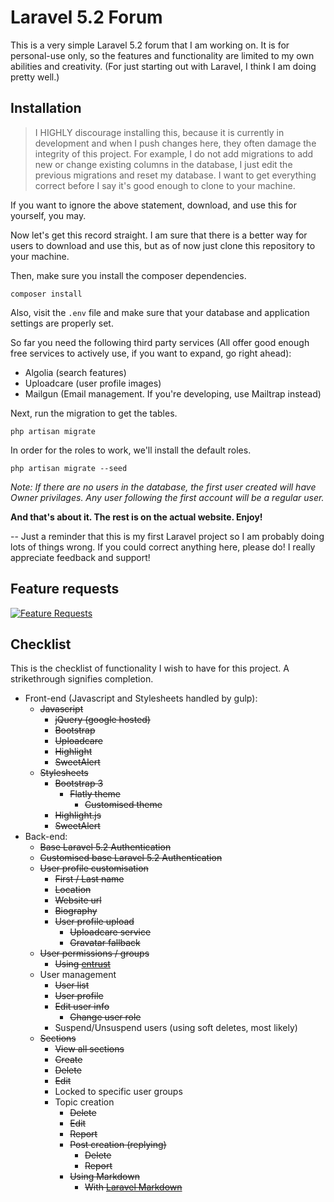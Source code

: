 # Laravel 5.2 Forum

This is a very simple Laravel 5.2 forum that I am working on. It is for personal-use only, so the features and functionality are limited to my own abilities and creativity. (For just starting out with Laravel, I think I am doing pretty well.)

## Installation

> I HIGHLY discourage installing this, because it is currently in development and when I push changes here, they often damage the integrity of this project. For example, I do not add migrations to add new or change existing columns in the database, I just edit the previous migrations and reset my database.
> I want to get everything correct before I say it's good enough to clone to your machine.

If you want to ignore the above statement, download, and use this for yourself, you may.

Now let's get this record straight. I am sure that there is a better way for users to download and use this, but as of now just clone this repository to your machine.

Then, make sure you install the composer dependencies.
```
composer install
```

Also, visit the `.env` file and make sure that your database and application settings are properly set.

So far you need the following third party services (All offer good enough free services to actively use, if you want to expand, go right ahead):
  - Algolia (search features)
  - Uploadcare (user profile images)
  - Mailgun (Email management. If you're developing, use Mailtrap instead)

Next, run the migration to get the tables.
```
php artisan migrate
```

In order for the roles to work, we'll install the default roles.
```
php artisan migrate --seed
```

*Note: If there are no users in the database, the first user created will have Owner privilages. Any user following the first account will be a regular user.*

**And that's about it. The rest is on the actual website. Enjoy!**

-- Just a reminder that this is my first Laravel project so I am probably doing lots of things wrong. If you could correct anything here, please do! I really appreciate feedback and support!

## Feature requests
[![Feature Requests](http://feathub.com/zaknes/forum?format=svg)](http://feathub.com/zaknes/forum)

## Checklist

This is the checklist of functionality I wish to have for this project. A strikethrough signifies completion.
- Front-end (Javascript and Stylesheets handled by gulp):
  - ~~Javascript~~
    - ~~jQuery (google hosted)~~
    - ~~Bootstrap~~
    - ~~Uploadcare~~
    - ~~Highlight~~
    - ~~SweetAlert~~
  - ~~Stylesheets~~
    - ~~Bootstrap 3~~
      - ~~Flatly theme~~
        - ~~Customised theme~~
    - ~~Highlight.js~~
    - ~~SweetAlert~~
- Back-end: 
  - ~~Base Laravel 5.2 Authentication~~
  - ~~Customised base Laravel 5.2 Authentication~~
  - ~~User profile customisation~~
    - ~~First / Last name~~
    - ~~Location~~
    - ~~Website url~~
    - ~~Biography~~
    - ~~User profile upload~~
      - ~~Uploadcare service~~
      - ~~Gravatar fallback~~
  - ~~User permissions / groups~~
    - ~~Using [entrust](https://github.com/Zizaco/entrust)~~
  - User management
    - ~~User list~~
    - ~~User profile~~
    - ~~Edit user info~~
      - ~~Change user role~~
    - Suspend/Unsuspend users (using soft deletes, most likely)
  - ~~Sections~~
    - ~~View all sections~~
    - ~~Create~~
    - ~~Delete~~
    - ~~Edit~~
    - Locked to specific user groups
    - Topic creation
      - ~~Delete~~
      - ~~Edit~~
      - ~~Report~~
      - ~~Post creation (replying)~~
        - ~~Delete~~
        - ~~Report~~
      - ~~Using Markdown~~
        - ~~With [Laravel Markdown](https://github.com/GrahamCampbell/Laravel-Markdown)~~
